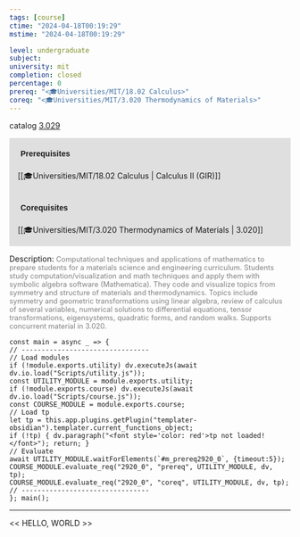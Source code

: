 ```yaml
---
tags: [course]
ctime: "2024-04-18T00:19:29"
mstime: "2024-04-18T00:19:29"

level: undergraduate
subject: 
university: mit
completion: closed
percentage: 0
prereq: "<🎓Universities/MIT/18.02 Calculus>"
coreq: "<🎓Universities/MIT/3.020 Thermodynamics of Materials>"
---
```


catalog [3.029](http://student.mit.edu/catalog/m3a.html#3.029)

<span style="display: block; padding: 15px; background-color: rgb(100, 100, 100, 0.2);"><font id="m_prereq2920_0" style="display: block; font-family: Arial, sans-serif; font-weight: bold; padding: 5px">Prerequisites</font><br><span id="prereq2920_0">[[🎓Universities/MIT/18.02 Calculus | Calculus II (GIR)]]</span></span>
<span style="display: block; padding: 15px; background-color: rgb(100, 100, 100, 0.2);"><font id="m_coreq2920_0" style="display: block; font-family: Arial, sans-serif; font-weight: bold; padding: 5px">Corequisites</font><br><span id="coreq2920_0">[[🎓Universities/MIT/3.020 Thermodynamics of Materials | 3.020]]</span></span>

<font style="">Description:</font>
<font style="color: grey; font-size: 0.8rem;">Computational techniques and applications of mathematics to prepare students for a materials science and engineering curriculum. Students study computation/visualization and math techniques and apply them with symbolic algebra software (Mathematica). They code and visualize topics from symmetry and structure of materials and thermodynamics. Topics include symmetry and geometric transformations using linear algebra, review of calculus of several variables, numerical solutions to differential equations, tensor transformations, eigensystems, quadratic forms, and random walks. Supports concurrent material in 3.020.</font>

```dataviewjs
const main = async _ => {
// --------------------------------
// Load modules
if (!module.exports.utility) dv.executeJs(await dv.io.load("Scripts/utility.js"));
const UTILITY_MODULE = module.exports.utility;
if (!module.exports.course) dv.executeJs(await dv.io.load("Scripts/course.js"));
const COURSE_MODULE = module.exports.course;
// Load tp
let tp = this.app.plugins.getPlugin("templater-obsidian").templater.current_functions_object;
if (!tp) { dv.paragraph("<font style='color: red'>tp not loaded!</font>"); return; }
// Evaluate
await UTILITY_MODULE.waitForElements(`#m_prereq2920_0`, {timeout:5});
COURSE_MODULE.evaluate_req("2920_0", "prereq", UTILITY_MODULE, dv, tp);
COURSE_MODULE.evaluate_req("2920_0", "coreq", UTILITY_MODULE, dv, tp);
// --------------------------------
}; main();
```

---

<< HELLO, WORLD >>
